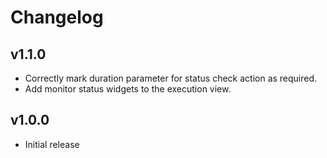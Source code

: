 # Changelog

## v1.1.0

 - Correctly mark duration parameter for status check action as required.
 - Add monitor status widgets to the execution view. 

## v1.0.0

 - Initial release